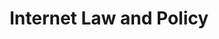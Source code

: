 ---
title: Internet Law and Policy
number: COMM 492
academic-home: Comm
course-type: [Additional]
description:  
bulletin-link: http://bulletins.psu.edu/undergrad/courses/c/comm/492
pathway-list: [Interactive Media Developer, Media for Civic Engagement]
---